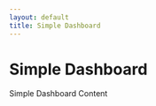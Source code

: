 ```yaml
---
layout: default
title: Simple Dashboard
---
```


<h1>Simple Dashboard</h1>
<div class="content">
  Simple Dashboard Content
</div>